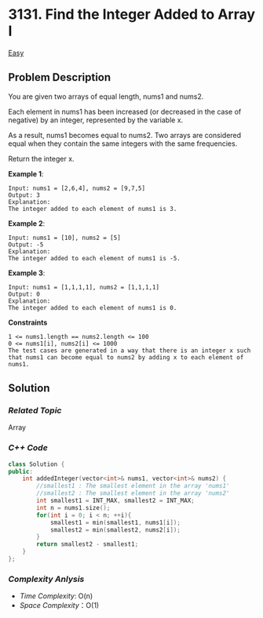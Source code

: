 # 3131. Find the Integer Added to Array I
[Easy]()

## Problem Description

You are given two arrays of equal length, nums1 and nums2.

Each element in nums1 has been increased (or decreased in the case of negative) by an integer, represented by the variable x.

As a result, nums1 becomes equal to nums2. Two arrays are considered equal when they contain the same integers with the same frequencies.

Return the integer x.

**Example 1**:
```
Input: nums1 = [2,6,4], nums2 = [9,7,5]
Output: 3
Explanation:
The integer added to each element of nums1 is 3.
```
**Example 2**:
```
Input: nums1 = [10], nums2 = [5]
Output: -5
Explanation:
The integer added to each element of nums1 is -5.
```
**Example 3**:
```
Input: nums1 = [1,1,1,1], nums2 = [1,1,1,1]
Output: 0
Explanation:
The integer added to each element of nums1 is 0.
```

**Constraints**
```
1 <= nums1.length == nums2.length <= 100
0 <= nums1[i], nums2[i] <= 1000
The test cases are generated in a way that there is an integer x such that nums1 can become equal to nums2 by adding x to each element of nums1.
```

## Solution

### _Related Topic_
   Array

### _C++ Code_
```cpp
class Solution {
public:
    int addedInteger(vector<int>& nums1, vector<int>& nums2) {
        //smallest1 : The smallest element in the array 'nums1'
        //smallest2 : The smallest element in the array 'nums2'
        int smallest1 = INT_MAX, smallest2 = INT_MAX;
        int n = nums1.size();
        for(int i = 0; i < n; ++i){
            smallest1 = min(smallest1, nums1[i]);
            smallest2 = min(smallest2, nums2[i]);
        }
        return smallest2 - smallest1;
    }
};
```

### _Complexity Anlysis_
- _Time Complexity_: O(n)
- _Space Complexity_：O(1)

